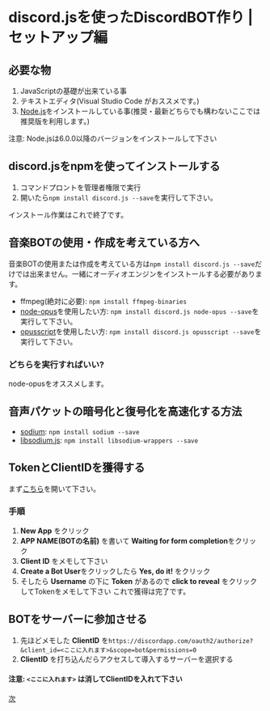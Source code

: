 # discord.jsを使ったDiscordBOT作り | セットアップ編
## 必要な物
1. JavaScriptの基礎が出来ている事
1. テキストエディタ(Visual Studio Code がおススメです。)
1. [Node.js](https://nodejs.org)をインストールしている事(推奨・最新どちらでも構わないここでは推奨版を利用します。)

注意: Node.jsは6.0.0以降のバージョンをインストールして下さい

## discord.jsをnpmを使ってインストールする
1. コマンドプロントを管理者権限で実行
1. 開いたら`npm install discord.js --save`を実行して下さい。

インストール作業はこれで終了です。
## 音楽BOTの使用・作成を考えている方へ
音楽BOTの使用または作成を考えている方は`npm install discord.js --save`だけでは出来ません。一緒にオーディオエンジンをインストールする必要があります。
* ffmpeg(絶対に必要): `npm install ffmpeg-binaries`
* [node-opus](https://www.npmjs.com/package/node-opus)を使用したい方: `npm install discord.js node-opus --save`を実行して下さい。
* [opusscript](https://www.npmjs.com/package/opusscript)を使用したい方: `npm install discord.js opusscript --save`を実行して下さい。

### どちらを実行すればいい?
node-opusをオススメします。

## 音声パケットの暗号化と復号化を高速化する方法
* [sodium](https://www.npmjs.com/package/sodium): `npm install sodium --save`
* [libsodium.js](https://www.npmjs.com/package/libsodium-wrappers): `npm install libsodium-wrappers --save`

## TokenとClientIDを獲得する
まず[こちら](https://discordapp.com/developers/applications/me)を開いて下さい。

### 手順
1. **New App** をクリック
1. **APP NAME(BOTの名前)** を書いて **Waiting for form completion**をクリック
1. **Client ID** をメモして下さい
1. **Create a Bot User**をクリックしたら **Yes, do it!** をクリック
1. そしたら **Username** の下に **Token** があるので **click to reveal** をクリックしてTokenをメモして下さい
これで獲得は完了です。

## BOTをサーバーに参加させる
1. 先ほどメモした **ClientID** を`https://discordapp.com/oauth2/authorize?&client_id=<ここに入れます>&scope=bot&permissions=0`
1. **ClientID** を打ち込んだらアクセスして導入するサーバーを選択する

#### 注意: `<ここに入れます>` は消してClientIDを入れて下さい


[次](https://djs-jpn.tk/make/step2)
